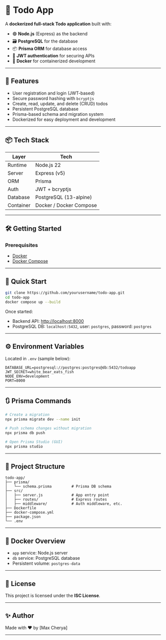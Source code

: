 # 📝 Todo App

A **dockerized full-stack Todo application** built with:

- 🟢 **Node.js** (Express) as the backend
- 🗃️ **PostgreSQL** for the database
- 📦 **Prisma ORM** for database access
- 🔐 **JWT authentication** for securing APIs
- 🐳 **Docker** for containerized development

---

## 🚀 Features

- User registration and login (JWT-based)
- Secure password hashing with `bcryptjs`
- Create, read, update, and delete (CRUD) todos
- Persistent PostgreSQL database
- Prisma-based schema and migration system
- Dockerized for easy deployment and development

---

## 📦 Tech Stack

| Layer        | Tech                  |
|--------------|-----------------------|
| Runtime      | Node.js 22            |
| Server       | Express (v5)          |
| ORM          | Prisma                |
| Auth         | JWT + bcryptjs        |
| Database     | PostgreSQL (13-alpine)|
| Container    | Docker / Docker Compose|

---

## 🛠️ Getting Started

### Prerequisites

- [Docker](https://www.docker.com/)
- [Docker Compose](https://docs.docker.com/compose/)

---

## 🧪 Quick Start

```bash
git clone https://github.com/yourusername/todo-app.git
cd todo-app
docker compose up --build
````

Once started:

* Backend API: [http://localhost:8000](http://localhost:8000)
* PostgreSQL DB: `localhost:5432`, user: `postgres`, password: `postgres`

---

## ⚙️ Environment Variables

Located in `.env` (sample below):

```env
DATABASE_URL=postgresql://postgres:postgres@db:5432/todoapp
JWT_SECRET=white_bear_eats_fish
NODE_ENV=development
PORT=8000
```

---

## 🔃 Prisma Commands

```bash
# Create a migration
npx prisma migrate dev --name init

# Push schema changes without migration
npx prisma db push

# Open Prisma Studio (GUI)
npx prisma studio
```

---

## 📁 Project Structure

```
todo-app/
├── prisma/
│   └── schema.prisma         # Prisma DB schema
├── src/
│   ├── server.js             # App entry point
│   ├── routes/               # Express routes
│   ├── middleware/           # Auth middleware, etc.
├── Dockerfile
├── docker-compose.yml
├── package.json
└── .env
```

---

## 🐳 Docker Overview

* `app` service: Node.js server
* `db` service: PostgreSQL database
* Persistent volume: `postgres-data`

---

## 📄 License

This project is licensed under the **ISC License**.

---

## ✨ Author

Made with ❤️ by \[Max Cherya]

---
